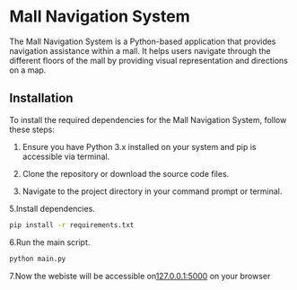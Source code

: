 # Mall Navigation System

The Mall Navigation System is a Python-based application that provides navigation assistance within a mall. It helps users navigate through the different floors of the mall by providing visual representation and directions on a map.

## Installation

To install the required dependencies for the Mall Navigation System, follow these steps:

1. Ensure you have Python 3.x installed on your system and pip is accessible via terminal.

2. Clone the repository or download the source code files.

3. Navigate to the project directory in your command prompt or terminal.

5.Install dependencies.
   ```bash
   pip install -r requirements.txt
```
6.Run the main script.
   ```bash
   python main.py
```
7.Now the webiste will be accessible on[127.0.0.1:5000]("http://127.0.0.1:5000") on your browser
